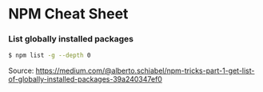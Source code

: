 # NPM Cheat Sheet

### List globally installed packages
```bash
$ npm list -g --depth 0
```
Source: https://medium.com/@alberto.schiabel/npm-tricks-part-1-get-list-of-globally-installed-packages-39a240347ef0
